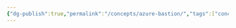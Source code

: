 ```yaml
---
{"dg-publish":true,"permalink":"/concepts/azure-bastion/","tags":["concept/SRE/cloud/azure"]}
---
```


